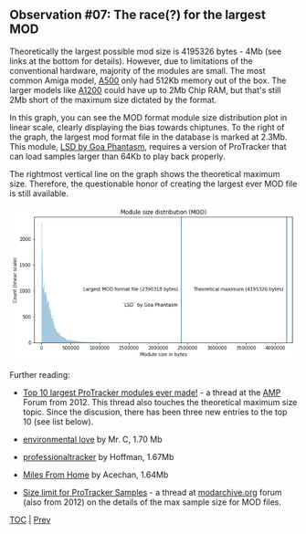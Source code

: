 ## Observation #07: The race(?) for the **largest** MOD

Theoretically the largest possible mod size is 4195326 bytes - 4Mb (see links at the bottom for details). However,
due to limitations of the conventional hardware, majority of the modules are small. The most common Amiga model, [A500](https://en.wikipedia.org/wiki/Amiga_500) only had 512Kb memory out of the box. The larger models like [A1200](https://en.wikipedia.org/wiki/Amiga_1200) could have up to 2Mb Chip RAM, but that's still 2Mb short of the maximum size dictated by the format. 

In this graph, you can see the MOD format module size distribution plot in linear scale, clearly displaying the bias towards chiptunes. To the right of the graph, the largest mod format file in the database is marked at 2.3Mb. This module, [LSD by Goa Phantasm](http://amp.dascene.net/downmod.php?index=118340), requires a version of ProTracker that can load samples larger than 64Kb to play back properly.

The rightmost vertical line on the graph shows the theoretical maximum size. Therefore, the questionable honor of creating the largest ever MOD file is still available.

![alt Largest module + theoretical maximum](ds_07.png "Largest module + theoretical maximum")

Further reading:

* [Top 10 largest ProTracker modules ever made!](http://amp.dascene.net/forum/index.php?topic=384.0) - a thread at the [AMP](https://amp.dascene.net) Forum from 2012. This thread also touches the theoretical maximum size topic. Since the discusion, there has been three new entries to the top 10 (see list below).

* [environmental love](https://amp.dascene.net/downmod.php?index=125108) by Mr. C, 1.70 Mb
* [professionaltracker](https://amp.dascene.net/downmod.php?index=136444) by Hoffman, 1.67Mb
* [Miles From Home](https://amp.dascene.net/downmod.php?index=143227) by Acechan, 1.64Mb


* [Size limit for ProTracker Samples](https://modarchive.org/forums/index.php?topic=3235.0) - a thread at [modarchive.org](https://modarchive.org) forum (also from 2012) on the details of the max sample size for MOD files.

[TOC](ds_toc.md) | [Prev](ds_06.md) 